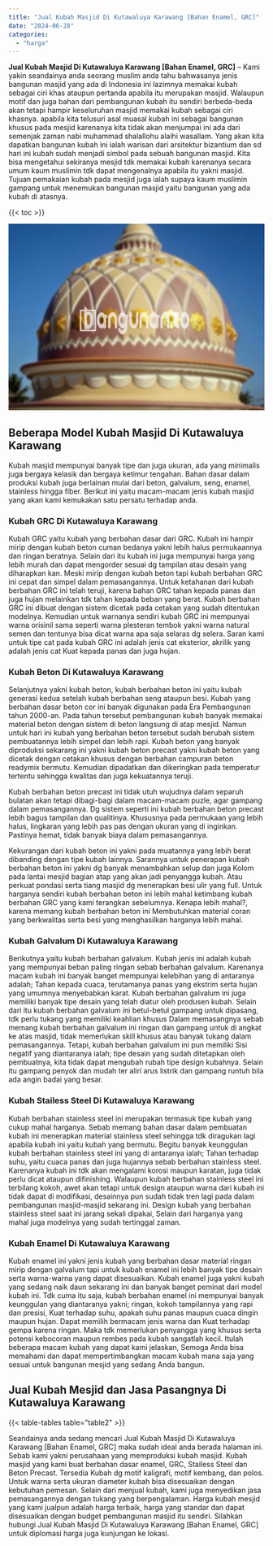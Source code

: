 ```yaml
---
title: "Jual Kubah Masjid Di Kutawaluya Karawang [Bahan Enamel, GRC]"
date: "2024-06-28"
categories: 
  - "harga"
---
```


**Jual Kubah Masjid Di Kutawaluya Karawang \[Bahan Enamel, GRC\]** – Kami yakin seandainya anda seorang muslim anda tahu bahwasanya jenis bangunan masjid yang ada di Indonesia ini lazimnya memakai kubah sebagai ciri khas ataupun pertanda apabila itu merupakan masjid. Walaupun motif dan juga bahan dari pembangunan kubah itu sendiri berbeda-beda akan tetapi hampir keseluruhan masjid memakai kubah sebagai ciri khasnya. apabila kita telusuri asal muasal kubah ini sebagai bangunan khusus pada mesjid karenanya kita tidak akan menjumpai ini ada dari semenjak zaman nabi muhammad shalallohu alaihi wasallam. Yang akan kita dapatkan bangunan kubah ini ialah warisan dari arsitektur bizantium dan sd hari ini kubah sudah menjadi simbol pada sebuah bangunan masjid. Kita bisa mengetahui sekiranya mesjid tdk memakai kubah karenanya secara umum kaum muslimin tdk dapat mengenalnya apabila itu yakni masjid. Tujuan pemakaian kubah pada mesjid juga ialah supaya kaum muslimin gampang untuk menemukan bangunan masjid yaitu bangunan yang ada kubah di atasnya.

{{< toc >}}

![Jual Kubah Masjid Di Kutawaluya Karawang [Bahan Enamel, GRC]](/images/jual-kubah-masjid-35.png)

## Beberapa Model Kubah Masjid Di Kutawaluya Karawang

Kubah masjid mempunyai banyak tipe dan juga ukuran, ada yang minimalis juga bergaya kelasik dan bergaya ketimur tengahan. Bahan dasar dalam produksi kubah juga berlainan mulai dari beton, galvalum, seng, enamel, stainless hingga fiber. Berikut ini yaitu macam-macam jenis kubah masjid yang akan kami kemukakan satu persatu terhadap anda.

### Kubah GRC Di Kutawaluya Karawang

Kubah GRC yaitu kubah yang berbahan dasar dari GRC. Kubah ini hampir mirip dengan kubah beton cuman bedanya yakni lebih halus permukaannya dan ringan beratnya. Selain dari itu kubah ini juga mempunyai harga yang lebih murah dan dapat mengorder sesuai dg tampilan atau desain yang diharapkan kan. Meski mirip dengan kubah beton tapi kubah berbahan GRC ini cepat dan simpel dalam pemasangannya. Untuk ketahanan dari kubah berbahan GRC ini telah teruji, karena bahan GRC tahan kepada panas dan juga hujan melainkan tdk tahan kepada beban yang berat. Kubah berbahan GRC ini dibuat dengan sistem dicetak pada cetakan yang sudah ditentukan modelnya. Kemudian untuk warnanya sendiri kubah GRC ini mempunyai warna orisinil sama seperti warna plesteran tembok yakni warna natural semen dan tentunya bisa dicat warna apa saja selaras dg selera. Saran kami untuk tipe cat pada kubah GRC ini adalah jenis cat eksterior, akrilik yang adalah jenis cat Kuat kepada panas dan juga hujan.

### Kubah Beton Di Kutawaluya Karawang

Selanjutnya yakni kubah beton, kubah berbahan beton ini yaitu kubah generasi kedua setelah kubah berbahan seng ataupun besi. Kubah yang berbahan dasar beton cor ini banyak digunakan pada Era Pembangunan tahun 2000-an. Pada tahun tersebut pembangunan kubah banyak memakai material beton dengan sistem di beton langsung di atap mesjid. Namun untuk hari ini kubah yang berbahan beton tersebut sudah berubah sistem pembuatannya lebih simpel dan lebih rapi. Kubah beton yang banyak diproduksi sekarang ini yakni kubah beton precast yakni kubah beton yang dicetak dengan cetakan khusus dengan berbahan campuran beton readymix bermutu. Kemudian dipadatkan dan dikeringkan pada temperatur tertentu sehingga kwalitas dan juga kekuatannya teruji.

Kubah berbahan beton precast ini tidak utuh wujudnya dalam separuh bulatan akan tetapi dibagi-bagi dalam macam-macam puzle, agar gampang dalam pemasangannya. Dg sistem seperti ini kubah berbahan beton precast lebih bagus tampilan dan qualitinya. Khususnya pada permukaan yang lebih halus, lingkaran yang lebih pas pas dengan ukuran yang di inginkan. Pastinya hemat, tidak banyak biaya dalam pemasangannya.

Kekurangan dari kubah beton ini yakni pada muatannya yang lebih berat dibanding dengan tipe kubah lainnya. Sarannya untuk penerapan kubah berbahan beton ini yakni dg banyak menambahkan selup dan juga Kolom pada lantai mesjid bagian atap yang akan jadi penyangga kubah. Atau perkuat pondasi serta tiang masjid dg menerapkan besi ulir yang full. Untuk harganya sendiri kubah berbahan beton ini lebih mahal ketimbang kubah berbahan GRC yang kami terangkan sebelumnya. Kenapa lebih mahal?, karena memang kubah berbahan beton ini Membutuhkan material coran yang berkwalitas serta besi yang menghasilkan harganya lebih mahal.

### Kubah Galvalum Di Kutawaluya Karawang

Berikutnya yaitu kubah berbahan galvalum. Kubah jenis ini adalah kubah yang mempunyai beban paling ringan sebab berbahan galvalum. Karenanya macam kubah ini banyak banget mempunyai kelebihan yang di antaranya adalah; Tahan kepada cuaca, terutamanya panas yang ekstrim serta hujan yang umumnya menyebabkan karat. Kubah berbahan galvalum ini juga memiliki banyak tipe desain yang telah diatur oleh produsen kubah. Selain dari itu kubah berbahan galvalum ini betul-betul gampang untuk dipasang, tdk perlu tukang yang memiliki keahlian khusus Dalam memasangnya sebab memang kubah berbahan galvalum ini ringan dan gampang untuk di angkat ke atas masjid, tidak memerlukan skill khusus atau banyak tukang dalam pemasangannya. Tetapi, kubah berbahan galvalum ini pun memiliki Sisi negatif yang diantaranya ialah; tipe desain yang sudah ditetapkan oleh pembuatnya, kita tidak dapat mengubah rubah tipe design kubahnya. Selain itu gampang penyok dan mudah ter aliri arus listrik dan gampang runtuh bila ada angin badai yang besar.

### Kubah Stailess Steel Di Kutawaluya Karawang

Kubah berbahan stainless steel ini merupakan termasuk tipe kubah yang cukup mahal harganya. Sebab memang bahan dasar dalam pembuatan kubah ini menerapkan material stainless steel sehingga tdk diragukan lagi apabila kubah ini yaitu kubah yang bermutu. Begitu banyak keunggulan kubah berbahan stainless steel ini yang di antaranya ialah; Tahan terhadap suhu, yaitu cuaca panas dan juga hujannya sebab berbahan stainless steel. Karenanya kubah ini tdk akan mengalami korosi maupun karatan, juga tidak perlu dicat ataupun difinishing. Walaupun kubah berbahan stainless steel ini terbilang kokoh, awet akan tetapi untuk design ataupun warna dari kubah ini tidak dapat di modifikasi, desainnya pun sudah tidak tren lagi pada dalam pembangunan masjid-masjid sekarang ini. Design kubah yang berbahan stainless steel saat ini jarang sekali dipakai, Selain dari harganya yang mahal juga modelnya yang sudah tertinggal zaman.

### Kubah Enamel Di Kutawaluya Karawang

Kubah enamel ini yakni jenis kubah yang berbahan dasar material ringan mirip dengan galvalum tapi untuk kubah enamel ini lebih banyak tipe desain serta warna-warna yang dapat disesuaikan. Kubah enamel juga yakni kubah yang sedang naik daun sekarang ini dan banyak banget peminat dari model kubah ini. Tdk cuma itu saja, kubah berbahan enamel ini mempunyai banyak keunggulan yang diantaranya yakni; ringan, kokoh tampilannya yang rapi dan presisi, Kuat terhadap suhu, apakah suhu panas maupun cuaca dingin maupun hujan. Dapat memilih bermacam jenis warna dan Kuat terhadap gempa karena ringan. Maka tdk memerlukan penyangga yang khusus serta potensi kebocoran maupun rembes pada kubah sangatlah kecil. Itulah beberapa macam kubah yang dapat kami jelaskan, Semoga Anda bisa memahami dan dapat mempertimbangkan macam kubah mana saja yang sesuai untuk bangunan mesjid yang sedang Anda bangun.

## Jual Kubah Mesjid dan Jasa Pasangnya Di Kutawaluya Karawang

{{< table-tables table="table2" >}}

Seandainya anda sedang mencari Jual Kubah Masjid Di Kutawaluya Karawang \[Bahan Enamel, GRC\] maka sudah ideal anda berada halaman ini. Sebab kami yakni perusahaan yang memproduksi kubah masjid. Kubah masjid yang kami buat berbahan dasar enamel, GRC, Stailess Steel dan Beton Precast. Tersedia Kubah dg motif kaligrafi, motif kembang, dan polos. Untuk warna serta ukuran diameter kubah bisa disesuaikan dengan kebutuhan pemesan. Selain dari menjual kubah, kami juga menyedikan jasa pemasangannya dengan tukang yang berpengalaman. Harga kubah mesjid yang kami jualpun adalah harga terbaik, harga yang standar dan dapat disesuaikan dengan budget pembangunan masjid itu sendiri. Silahkan hubungi Jual Kubah Masjid Di Kutawaluya Karawang \[Bahan Enamel, GRC\] untuk diplomasi harga juga kunjungan ke lokasi.
